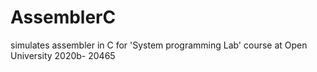 # AssemblerC
simulates assembler in C for 'System programming Lab' course at Open University 2020b- 20465
